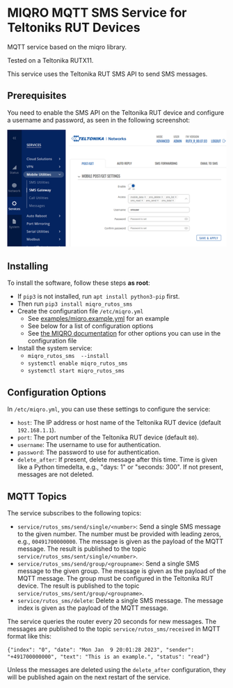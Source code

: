 # MIQRO MQTT SMS Service for Teltoniks RUT Devices

MQTT service based on the miqro library.

Tested on a Teltonika RUTX11.

This service uses the Teltonika RUT SMS API to send SMS messages.

## Prerequisites

You need to enable the SMS API on the Teltonika RUT device and configure a username and password, as seen in the following screenshot:

![Teltonika RUT SMS API](docs/screenshot.png)

## Installing

To install the software, follow these steps **as root**:

 * If `pip3` is not installed, run `apt install python3-pip` first.
 * Then run `pip3 install miqro_rutos_sms` 
 * Create the configuration file `/etc/miqro.yml`
   * See [examples/miqro.example.yml](examples/miqro.example.yml) for an example
   * See below for a list of configuration options
   * See [the MIQRO documentation](https://github.com/danielfett/miqro#configuration-file) for other options you can use in the configuration file
 * Install the system service: 
   * `miqro_rutos_sms  --install`
   * `systemctl enable miqro_rutos_sms`
   * `systemctl start miqro_rutos_sms`

## Configuration Options

In `/etc/miqro.yml`, you can use these settings to configure the service:

 * `host`: The IP address or host name of the Teltonika RUT device (default `192.168.1.1`).
 * `port`: The port number of the Teltonika RUT device (default `80`).
 * `username`: The username to use for authentication.
 * `password`: The password to use for authentication.
 * `delete_after`: If present, delete message after this time. Time is given like a Python timedelta, e.g., "days: 1" or "seconds: 300". If not present, messages are not deleted.

## MQTT Topics

The service subscribes to the following topics:

 * `service/rutos_sms/send/single/<number>`: Send a single SMS message to the given number. The number must be provided with leading zeros, e.g., `00491700000000`. The message is given as the payload of the MQTT message. The result is published to the topic `service/rutos_sms/sent/single/<number>`.
 * `service/rutos_sms/send/group/<groupname>`: Send a single SMS message to the given group. The message is given as the payload of the MQTT message. The group must be configured in the Teltonika RUT device. The result is published to the topic `service/rutos_sms/sent/group/<groupname>`.
 * `service/rutos_sms/delete`: Delete a single SMS message. The message index is given as the payload of the MQTT message.

The service queries the router every 20 seconds for new messages. The messages are published to the topic `service/rutos_sms/received` in MQTT format like this:

    {"index": "0", "date": "Mon Jan  9 20:01:28 2023", "sender": "+491700000000", "text": "This is an example.", "status": "read"}

Unless the messages are deleted using the `delete_after` configuration, they will be published again on the next restart of the service.
